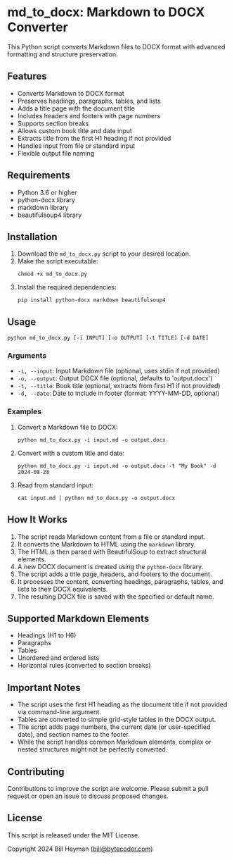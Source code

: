 # md_to_docx: Markdown to DOCX Converter

This Python script converts Markdown files to DOCX format with advanced formatting and structure preservation.

## Features

- Converts Markdown to DOCX format
- Preserves headings, paragraphs, tables, and lists
- Adds a title page with the document title
- Includes headers and footers with page numbers
- Supports section breaks
- Allows custom book title and date input
- Extracts title from the first H1 heading if not provided
- Handles input from file or standard input
- Flexible output file naming

## Requirements

- Python 3.6 or higher
- python-docx library
- markdown library
- beautifulsoup4 library

## Installation

1. Download the `md_to_docx.py` script to your desired location.
2. Make the script executable:
   ```
   chmod +x md_to_docx.py
   ```
3. Install the required dependencies:
   ```
   pip install python-docx markdown beautifulsoup4
   ```

## Usage

```
python md_to_docx.py [-i INPUT] [-o OUTPUT] [-t TITLE] [-d DATE]
```

### Arguments

- `-i, --input`: Input Markdown file (optional, uses stdin if not provided)
- `-o, --output`: Output DOCX file (optional, defaults to 'output.docx')
- `-t, --title`: Book title (optional, extracts from first H1 if not provided)
- `-d, --date`: Date to include in footer (format: YYYY-MM-DD, optional)

### Examples

1. Convert a Markdown file to DOCX:
   ```
   python md_to_docx.py -i input.md -o output.docx
   ```

2. Convert with a custom title and date:
   ```
   python md_to_docx.py -i input.md -o output.docx -t "My Book" -d 2024-08-28
   ```

3. Read from standard input:
   ```
   cat input.md | python md_to_docx.py -o output.docx
   ```

## How It Works

1. The script reads Markdown content from a file or standard input.
2. It converts the Markdown to HTML using the `markdown` library.
3. The HTML is then parsed with BeautifulSoup to extract structural elements.
4. A new DOCX document is created using the `python-docx` library.
5. The script adds a title page, headers, and footers to the document.
6. It processes the content, converting headings, paragraphs, tables, and lists to their DOCX equivalents.
7. The resulting DOCX file is saved with the specified or default name.

## Supported Markdown Elements

- Headings (H1 to H6)
- Paragraphs
- Tables
- Unordered and ordered lists
- Horizontal rules (converted to section breaks)

## Important Notes

- The script uses the first H1 heading as the document title if not provided via command-line argument.
- Tables are converted to simple grid-style tables in the DOCX output.
- The script adds page numbers, the current date (or user-specified date), and section names to the footer.
- While the script handles common Markdown elements, complex or nested structures might not be perfectly converted.

## Contributing

Contributions to improve the script are welcome. Please submit a pull request or open an issue to discuss proposed changes.

## License

This script is released under the MIT License.

Copyright 2024 Bill Heyman (bill@bytecoder.com)
